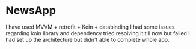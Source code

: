 # NewsApp
I have used MVVM + retrofit + Koin + databinding
I had some issues regarding koin library and dependency tried resolving it till now but failed
I had set up the architecture but didn't able to complete whole app.

